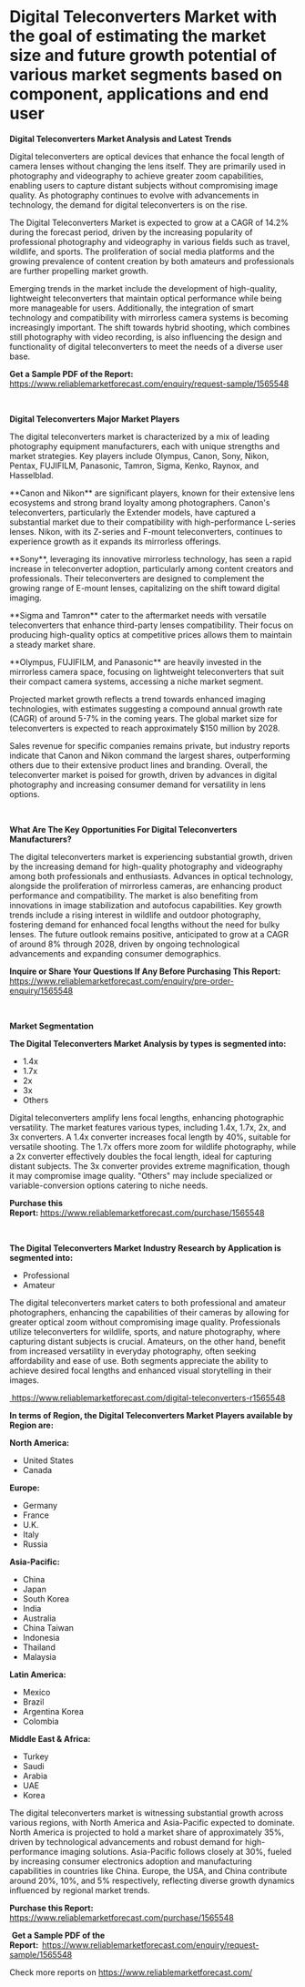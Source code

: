 <p><h1>Digital Teleconverters Market with the goal of estimating the market size and future growth potential of various market segments based on component, applications and end user</h1></p><p><strong>Digital Teleconverters Market Analysis and Latest Trends</strong></p>
<p><p>Digital teleconverters are optical devices that enhance the focal length of camera lenses without changing the lens itself. They are primarily used in photography and videography to achieve greater zoom capabilities, enabling users to capture distant subjects without compromising image quality. As photography continues to evolve with advancements in technology, the demand for digital teleconverters is on the rise.</p><p>The Digital Teleconverters Market is expected to grow at a CAGR of 14.2% during the forecast period, driven by the increasing popularity of professional photography and videography in various fields such as travel, wildlife, and sports. The proliferation of social media platforms and the growing prevalence of content creation by both amateurs and professionals are further propelling market growth.</p><p>Emerging trends in the market include the development of high-quality, lightweight teleconverters that maintain optical performance while being more manageable for users. Additionally, the integration of smart technology and compatibility with mirrorless camera systems is becoming increasingly important. The shift towards hybrid shooting, which combines still photography with video recording, is also influencing the design and functionality of digital teleconverters to meet the needs of a diverse user base.</p></p>
<p><strong>Get a Sample PDF of the Report:&nbsp;</strong> <a href="https://www.reliablemarketforecast.com/enquiry/request-sample/1565548?utm_campaign=2290&utm_medium=2&utm_source=Github&utm_content=ia&utm_term=09022025&utm_id=digital-teleconverters">https://www.reliablemarketforecast.com/enquiry/request-sample/1565548</a></p>
<p>&nbsp;</p>
<p><strong>Digital Teleconverters Major Market Players</strong></p>
<p><p>The digital teleconverters market is characterized by a mix of leading photography equipment manufacturers, each with unique strengths and market strategies. Key players include Olympus, Canon, Sony, Nikon, Pentax, FUJIFILM, Panasonic, Tamron, Sigma, Kenko, Raynox, and Hasselblad.</p><p>**Canon and Nikon** are significant players, known for their extensive lens ecosystems and strong brand loyalty among photographers. Canon's teleconverters, particularly the Extender models, have captured a substantial market due to their compatibility with high-performance L-series lenses. Nikon, with its Z-series and F-mount teleconverters, continues to experience growth as it expands its mirrorless offerings.</p><p>**Sony**, leveraging its innovative mirrorless technology, has seen a rapid increase in teleconverter adoption, particularly among content creators and professionals. Their teleconverters are designed to complement the growing range of E-mount lenses, capitalizing on the shift toward digital imaging.</p><p>**Sigma and Tamron** cater to the aftermarket needs with versatile teleconverters that enhance third-party lenses compatibility. Their focus on producing high-quality optics at competitive prices allows them to maintain a steady market share.</p><p>**Olympus, FUJIFILM, and Panasonic** are heavily invested in the mirrorless camera space, focusing on lightweight teleconverters that suit their compact camera systems, accessing a niche market segment.</p><p>Projected market growth reflects a trend towards enhanced imaging technologies, with estimates suggesting a compound annual growth rate (CAGR) of around 5-7% in the coming years. The global market size for teleconverters is expected to reach approximately $150 million by 2028.</p><p>Sales revenue for specific companies remains private, but industry reports indicate that Canon and Nikon command the largest shares, outperforming others due to their extensive product lines and branding. Overall, the teleconverter market is poised for growth, driven by advances in digital photography and increasing consumer demand for versatility in lens options.</p></p>
<p>&nbsp;</p>
<p><strong>What Are The Key Opportunities For Digital Teleconverters Manufacturers?</strong></p>
<p><p>The digital teleconverters market is experiencing substantial growth, driven by the increasing demand for high-quality photography and videography among both professionals and enthusiasts. Advances in optical technology, alongside the proliferation of mirrorless cameras, are enhancing product performance and compatibility. The market is also benefiting from innovations in image stabilization and autofocus capabilities. Key growth trends include a rising interest in wildlife and outdoor photography, fostering demand for enhanced focal lengths without the need for bulky lenses. The future outlook remains positive, anticipated to grow at a CAGR of around 8% through 2028, driven by ongoing technological advancements and expanding consumer demographics.</p></p>
<p><strong>Inquire or Share Your Questions If Any Before Purchasing This Report:</strong> <a href="https://www.reliablemarketforecast.com/enquiry/pre-order-enquiry/1565548?utm_campaign=2290&utm_medium=2&utm_source=Github&utm_content=ia&utm_term=09022025&utm_id=digital-teleconverters">https://www.reliablemarketforecast.com/enquiry/pre-order-enquiry/1565548</a></p>
<p>&nbsp;</p>
<p><strong>Market Segmentation</strong></p>
<p><strong>The Digital Teleconverters Market Analysis by types is segmented into:</strong></p>
<p><ul><li>1.4x</li><li>1.7x</li><li>2x</li><li>3x</li><li>Others</li></ul></p>
<p><p>Digital teleconverters amplify lens focal lengths, enhancing photographic versatility. The market features various types, including 1.4x, 1.7x, 2x, and 3x converters. A 1.4x converter increases focal length by 40%, suitable for versatile shooting. The 1.7x offers more zoom for wildlife photography, while a 2x converter effectively doubles the focal length, ideal for capturing distant subjects. The 3x converter provides extreme magnification, though it may compromise image quality. "Others" may include specialized or variable-conversion options catering to niche needs.</p></p>
<p><strong>Purchase this Report:&nbsp;</strong><a href="https://www.reliablemarketforecast.com/purchase/1565548?utm_campaign=2290&utm_medium=2&utm_source=Github&utm_content=ia&utm_term=09022025&utm_id=digital-teleconverters">https://www.reliablemarketforecast.com/purchase/1565548</a></p>
<p>&nbsp;</p>
<p><strong>The Digital Teleconverters Market Industry Research by Application is segmented into:</strong></p>
<p><ul><li>Professional</li><li>Amateur</li></ul></p>
<p><p>The digital teleconverters market caters to both professional and amateur photographers, enhancing the capabilities of their cameras by allowing for greater optical zoom without compromising image quality. Professionals utilize teleconverters for wildlife, sports, and nature photography, where capturing distant subjects is crucial. Amateurs, on the other hand, benefit from increased versatility in everyday photography, often seeking affordability and ease of use. Both segments appreciate the ability to achieve desired focal lengths and enhanced visual storytelling in their images.</p></p>
<p><a href="https://www.reliablemarketforecast.com/digital-teleconverters-r1565548?utm_campaign=2290&utm_medium=2&utm_source=Github&utm_content=ia&utm_term=09022025&utm_id=digital-teleconverters">&nbsp;https://www.reliablemarketforecast.com/digital-teleconverters-r1565548</a></p>
<p><strong>In terms of Region, the Digital Teleconverters Market Players available by Region are:</strong></p>
<p>
    <p> <strong> North America: </strong>
        <ul>
            <li>United States</li>
            <li>Canada</li>
        </ul>
        </p> 
    <p> <strong> Europe: </strong>
        <ul>
            <li>Germany</li>
            <li>France</li>
            <li>U.K.</li>
            <li>Italy</li>
            <li>Russia</li>
        </ul>
        </p> 
    <p> <strong> Asia-Pacific: </strong>
        <ul>
            <li>China</li>
            <li>Japan</li>
            <li>South Korea</li>
            <li>India</li>
            <li>Australia</li>
            <li>China Taiwan</li>
            <li>Indonesia</li>
            <li>Thailand</li>
            <li>Malaysia</li>
        </ul>
        </p> 
    <p> <strong> Latin America: </strong>
        <ul>
            <li>Mexico</li>
            <li>Brazil</li>
            <li>Argentina Korea</li>
            <li>Colombia</li>
        </ul>
        </p> 
    <p> <strong> Middle East & Africa: </strong>
        <ul>
            <li>Turkey</li>
            <li>Saudi</li>
            <li>Arabia</li>
            <li>UAE</li>
            <li>Korea</li>
        </ul>
    </p>
    </p>
<p><p>The digital teleconverters market is witnessing substantial growth across various regions, with North America and Asia-Pacific expected to dominate. North America is projected to hold a market share of approximately 35%, driven by technological advancements and robust demand for high-performance imaging solutions. Asia-Pacific follows closely at 30%, fueled by increasing consumer electronics adoption and manufacturing capabilities in countries like China. Europe, the USA, and China contribute around 20%, 10%, and 5% respectively, reflecting diverse growth dynamics influenced by regional market trends.</p></p>
<p><strong>Purchase this Report: </strong><a href="https://www.reliablemarketforecast.com/purchase/1565548?utm_campaign=2290&utm_medium=2&utm_source=Github&utm_content=ia&utm_term=09022025&utm_id=digital-teleconverters">https://www.reliablemarketforecast.com/purchase/1565548</a></p>
<p>&nbsp;<strong>Get a Sample PDF of the Report:&nbsp;&nbsp;</strong><a href="https://www.reliablemarketforecast.com/enquiry/request-sample/1565548?utm_campaign=2290&utm_medium=2&utm_source=Github&utm_content=ia&utm_term=09022025&utm_id=digital-teleconverters">https://www.reliablemarketforecast.com/enquiry/request-sample/1565548</a></p>
<p><strong></strong></p>
<p>Check more reports on <a href="https://www.reliablemarketforecast.com/?utm_campaign=2290&utm_medium=2&utm_source=Github&utm_content=ia&utm_term=09022025&utm_id=digital-teleconverters">https://www.reliablemarketforecast.com/</a></p>